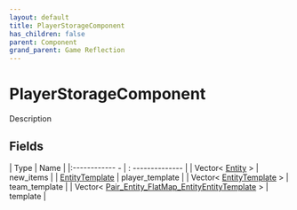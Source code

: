 ```yaml
---
layout: default
title: PlayerStorageComponent
has_children: false
parent: Component
grand_parent: Game Reflection
---
```

# PlayerStorageComponent
Description 

## Fields
| Type | Name |
|:------------ - | : -------------- |
| Vector< [Entity](game-reflection/classes/entity.md) > | new_items |
| [EntityTemplate](game-reflection/classes/entity_template.md) | player_template |
| Vector< [EntityTemplate](game-reflection/classes/entity_template.md) > | team_template |
| Vector< [Pair_Entity_FlatMap_EntityEntityTemplate](game-reflection/classes/pair__entity__flat_map__entity_entity_template.md) > | template |
